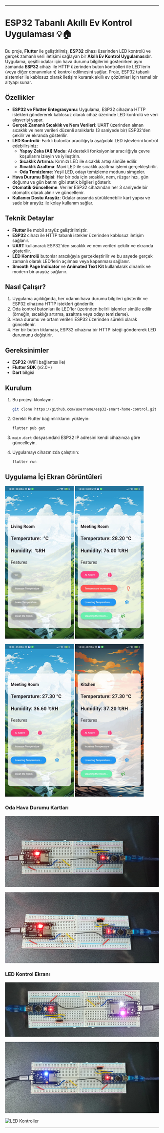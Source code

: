 
---

# ESP32 Tabanlı Akıllı Ev Kontrol Uygulaması 💡🏠

Bu proje, **Flutter** ile geliştirilmiş, **ESP32** cihazı üzerinden LED kontrolü ve gerçek zamanlı veri iletişimi sağlayan bir **Akıllı Ev Kontrol Uygulaması**dır. Uygulama, çeşitli odalar için hava durumu bilgilerini gösterirken aynı zamanda **ESP32** cihazı ile HTTP üzerinden buton kontrolleri ile LED'lerin (veya diğer donanımların) kontrol edilmesini sağlar. Proje, ESP32 tabanlı sistemler ile kablosuz olarak iletişim kurarak akıllı ev çözümleri için temel bir altyapı sunar.

## Özellikler

- **ESP32 ve Flutter Entegrasyonu**: Uygulama, ESP32 cihazına HTTP istekleri göndererek kablosuz olarak cihaz üzerinde LED kontrolü ve veri alışverişi yapar.
- **Gerçek Zamanlı Sıcaklık ve Nem Verileri**: UART üzerinden alınan sıcaklık ve nem verileri düzenli aralıklarla (3 saniyede bir) ESP32'den çekilir ve ekranda gösterilir.
- **LED Kontrolü**: Farklı butonlar aracılığıyla aşağıdaki LED işlevlerini kontrol edebilirsiniz:
  - **Yapay Zeka (AI) Modu**: AI destekli fonksiyonlar aracılığıyla çevre koşullarını izleyin ve iyileştirin.
  - **Sıcaklık Artırma**: Kırmızı LED ile sıcaklık artışı simüle edilir.
  - **Sıcaklık Azaltma**: Mavi LED ile sıcaklık azaltma işlemi gerçekleştirilir.
  - **Oda Temizleme**: Yeşil LED, odayı temizleme modunu simgeler.
- **Hava Durumu Bilgisi**: Her bir oda için sıcaklık, nem, rüzgar hızı, gün doğumu ve gün batımı gibi statik bilgileri gösterir.
- **Otomatik Güncelleme**: Veriler ESP32 cihazından her 3 saniyede bir otomatik olarak alınır ve güncellenir.
- **Kullanıcı Dostu Arayüz**: Odalar arasında sürüklenebilir kart yapısı ve sade bir arayüz ile kolay kullanım sağlar.
  
## Teknik Detaylar

- **Flutter** ile mobil arayüz geliştirilmiştir.
- **ESP32** cihazı ile HTTP tabanlı istekler üzerinden kablosuz iletişim sağlanır.
- **UART** kullanarak ESP32'den sıcaklık ve nem verileri çekilir ve ekranda gösterilir.
- **LED Kontrolü** butonlar aracılığıyla gerçekleştirilir ve bu sayede gerçek zamanlı olarak LED'lerin açılması veya kapanması sağlanır.
- **Smooth Page Indicator** ve **Animated Text Kit** kullanılarak dinamik ve modern bir arayüz sağlanır.

## Nasıl Çalışır?

1. Uygulama açıldığında, her odanın hava durumu bilgileri gösterilir ve ESP32 cihazına HTTP istekleri gönderilir.
2. Oda kontrol butonları ile LED'ler üzerinden belirli işlemler simüle edilir (örneğin, sıcaklığı artırma, azaltma veya odayı temizleme).
3. Hava durumu ve ortam verileri ESP32 üzerinden sürekli olarak güncellenir.
4. Her bir buton tıklaması, ESP32 cihazına bir HTTP isteği göndererek LED durumunu değiştirir.

## Gereksinimler

- **ESP32** (WiFi bağlantısı ile)
- **Flutter SDK** (v2.0+)
- **Dart** bilgisi

## Kurulum

1. Bu projeyi klonlayın:
   ```bash
   git clone https://github.com/username/esp32-smart-home-control.git
   ```

2. Gerekli Flutter bağımlılıklarını yükleyin:
   ```bash
   flutter pub get
   ```

3. `main.dart` dosyasındaki ESP32 IP adresini kendi cihazınıza göre güncelleyin.

4. Uygulamayı cihazınızda çalıştırın:
   ```bash
   flutter run
   ```



## Uygulama İçi Ekran Görüntüleri
  <img src="assets/Github/app1.jpg" width="225" height="500">                                                                              <img src="assets/Github/app2.jpg" width="225" height="500">  

<img src="assets/Github/app3.jpg" width="225" height="500">                                                                                <img src="assets/Github/app4.jpg" width="225" height="500">



### Oda Hava Durumu Kartları

![Açıklama](assets/Github/Circuit1.jpg) 

![Açıklama](assets/Github/Circuit2.jpg) 



### LED Kontrol Ekranı

![Açıklama](assets/Github/Circuit3.jpg)

![Açıklama](assets/Github/Circuit4.jpg)

![LED Kontroller](screenshots/led_controls.png)

---
